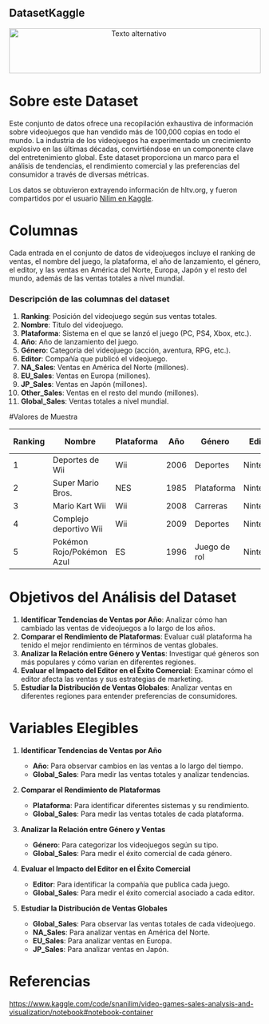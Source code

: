 ## DatasetKaggle

<div align="center">
  <img src="https://media.es.wired.com/photos/66c4d1d1f37d94352f34926f/16:9/w_1920,c_limit/GettyImages-2112446687.jpg" alt="Texto alternativo" width="100%" height="90"/>
</div>

# Sobre este Dataset

Este conjunto de datos ofrece una recopilación exhaustiva de información sobre videojuegos que han vendido más de 100,000 copias en todo el mundo. La industria de los videojuegos ha experimentado un crecimiento explosivo en las últimas décadas, convirtiéndose en un componente clave del entretenimiento global. Este dataset proporciona un marco para el análisis de tendencias, el rendimiento comercial y las preferencias del consumidor a través de diversas métricas.

Los datos se obtuvieron extrayendo información de hltv.org, y fueron compartidos por el usuario [Nilim en Kaggle](https://www.kaggle.com/code/snanilim/video-games-sales-analysis-and-visualization/notebook).

# Columnas

Cada entrada en el conjunto de datos de videojuegos incluye el ranking de ventas, el nombre del juego, la plataforma, el año de lanzamiento, el género, el editor, y las ventas en América del Norte, Europa, Japón y el resto del mundo, además de las ventas totales a nivel mundial.

### Descripción de las columnas del dataset

1. **Ranking**: Posición del videojuego según sus ventas totales.
2. **Nombre**: Título del videojuego.
3. **Plataforma**: Sistema en el que se lanzó el juego (PC, PS4, Xbox, etc.).
4. **Año**: Año de lanzamiento del juego.
5. **Género**: Categoría del videojuego (acción, aventura, RPG, etc.).
6. **Editor**: Compañía que publicó el videojuego.
7. **NA_Sales**: Ventas en América del Norte (millones).
8. **EU_Sales**: Ventas en Europa (millones).
9. **JP_Sales**: Ventas en Japón (millones).
10. **Other_Sales**: Ventas en el resto del mundo (millones).
11. **Global_Sales**: Ventas totales a nivel mundial.

#Valores de Muestra

<table>
    <thead>
        <tr>
            <th>Ranking</th>
            <th>Nombre</th>
            <th>Plataforma</th>
            <th>Año</th>
            <th>Género</th>
            <th>Editor</th>
            <th>NA_Sales (millones)</th>
            <th>EU_Sales (millones)</th>
            <th>JP_Sales (millones)</th>
            <th>Other_Sales (millones)</th>
        </tr>
    </thead>
    <tbody>
        <tr>
            <td>1</td>
            <td>Deportes de Wii</td>
            <td>Wii</td>
            <td>2006</td>
            <td>Deportes</td>
            <td>Nintendo</td>
            <td>41.49</td>
            <td>29.02</td>
            <td>3.77</td>
            <td>8.46</td>
        </tr>
        <tr>
            <td>2</td>
            <td>Super Mario Bros.</td>
            <td>NES</td>
            <td>1985</td>
            <td>Plataforma</td>
            <td>Nintendo</td>
            <td>29.08</td>
            <td>3.58</td>
            <td>6.81</td>
            <td>0.77</td>
        </tr>
        <tr>
            <td>3</td>
            <td>Mario Kart Wii</td>
            <td>Wii</td>
            <td>2008</td>
            <td>Carreras</td>
            <td>Nintendo</td>
            <td>15.85</td>
            <td>12.88</td>
            <td>3.79</td>
            <td>3.31</td>
        </tr>
        <tr>
            <td>4</td>
            <td>Complejo deportivo Wii</td>
            <td>Wii</td>
            <td>2009</td>
            <td>Deportes</td>
            <td>Nintendo</td>
            <td>15.75</td>
            <td>11.01</td>
            <td>3.28</td>
            <td>2.96</td>
        </tr>
        <tr>
            <td>5</td>
            <td>Pokémon Rojo/Pokémon Azul</td>
            <td>ES</td>
            <td>1996</td>
            <td>Juego de rol</td>
            <td>Nintendo</td>
            <td>11.27</td>
            <td>8.89</td>
            <td>10.22</td>
            <td>1.00</td>
        </tr>
    </tbody>
</table>


# Objetivos del Análisis del Dataset

1. **Identificar Tendencias de Ventas por Año**: Analizar cómo han cambiado las ventas de videojuegos a lo largo de los años.
2. **Comparar el Rendimiento de Plataformas**: Evaluar cuál plataforma ha tenido el mejor rendimiento en términos de ventas globales.
3. **Analizar la Relación entre Género y Ventas**: Investigar qué géneros son más populares y cómo varían en diferentes regiones.
4. **Evaluar el Impacto del Editor en el Éxito Comercial**: Examinar cómo el editor afecta las ventas y sus estrategias de marketing.
5. **Estudiar la Distribución de Ventas Globales**: Analizar ventas en diferentes regiones para entender preferencias de consumidores.

# Variables Elegibles

1. **Identificar Tendencias de Ventas por Año**
   - **Año**: Para observar cambios en las ventas a lo largo del tiempo.
   - **Global_Sales**: Para medir las ventas totales y analizar tendencias.

2. **Comparar el Rendimiento de Plataformas**
   - **Plataforma**: Para identificar diferentes sistemas y su rendimiento.
   - **Global_Sales**: Para medir las ventas totales de cada plataforma.


3. **Analizar la Relación entre Género y Ventas**
   - **Género**: Para categorizar los videojuegos según su tipo.
   - **Global_Sales**: Para medir el éxito comercial de cada género.


4. **Evaluar el Impacto del Editor en el Éxito Comercial**
   - **Editor**: Para identificar la compañía que publica cada juego.
   - **Global_Sales**: Para medir el éxito comercial asociado a cada editor.


5. **Estudiar la Distribución de Ventas Globales**
   - **Global_Sales**: Para observar las ventas totales de cada videojuego.
   - **NA_Sales**: Para analizar ventas en América del Norte.
   - **EU_Sales**: Para analizar ventas en Europa.
   - **JP_Sales**: Para analizar ventas en Japón.

# Referencias

https://www.kaggle.com/code/snanilim/video-games-sales-analysis-and-visualization/notebook#notebook-container
